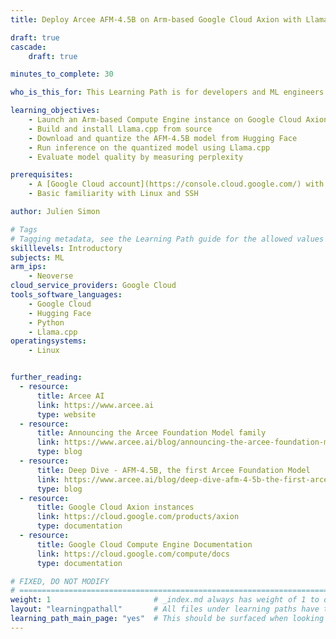 ```yaml
---
title: Deploy Arcee AFM-4.5B on Arm-based Google Cloud Axion with Llama.cpp

draft: true
cascade:
    draft: true

minutes_to_complete: 30

who_is_this_for: This Learning Path is for developers and ML engineers who want to deploy Arcee's AFM-4.5B small language model on Google Cloud Axion instances using Llama.cpp.

learning_objectives:
    - Launch an Arm-based Compute Engine instance on Google Cloud Axion
    - Build and install Llama.cpp from source
    - Download and quantize the AFM-4.5B model from Hugging Face
    - Run inference on the quantized model using Llama.cpp
    - Evaluate model quality by measuring perplexity

prerequisites:
    - A [Google Cloud account](https://console.cloud.google.com/) with permission to launch Axion (`c4a-standard-16` or larger) instances
    - Basic familiarity with Linux and SSH

author: Julien Simon

# Tags
# Tagging metadata, see the Learning Path guide for the allowed values
skilllevels: Introductory
subjects: ML
arm_ips:
    - Neoverse
cloud_service_providers: Google Cloud
tools_software_languages:
    - Google Cloud
    - Hugging Face
    - Python
    - Llama.cpp
operatingsystems:
    - Linux


further_reading:
  - resource:
      title: Arcee AI
      link: https://www.arcee.ai
      type: website
  - resource:
      title: Announcing the Arcee Foundation Model family
      link: https://www.arcee.ai/blog/announcing-the-arcee-foundation-model-family
      type: blog
  - resource:
      title: Deep Dive - AFM-4.5B, the first Arcee Foundation Model
      link: https://www.arcee.ai/blog/deep-dive-afm-4-5b-the-first-arcee-foundational-model
      type: blog
  - resource:
      title: Google Cloud Axion instances
      link: https://cloud.google.com/products/axion
      type: documentation
  - resource:
      title: Google Cloud Compute Engine Documentation
      link: https://cloud.google.com/compute/docs
      type: documentation

# FIXED, DO NOT MODIFY
# ================================================================================
weight: 1                       # _index.md always has weight of 1 to order correctly
layout: "learningpathall"       # All files under learning paths have this same wrapper
learning_path_main_page: "yes"  # This should be surfaced when looking for related content. Only set for _index.md of learning path content.
---
```

